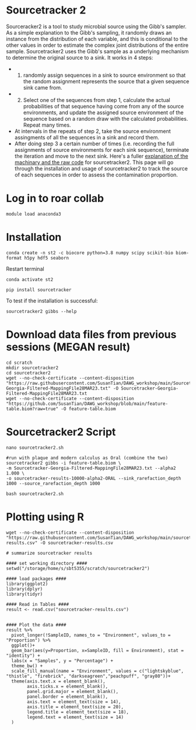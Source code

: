 # Sourcetracker 2
Sourceracker2 is a tool to study microbial source using the Gibb's sampler. As a simple explanation to the Gibb's sampling, it randomly draws an instance from the distribution of each variable, and this is conditional to the other values in order to estimate the complex joint distributions of the entire sample. Sourcetracker2 uses  the Gibb's sample as a underlying mechanism to determine the original source to a sink. It works in 4 steps: 
- 1. randomly assign sequences in a sink to source environment so that the random assignment represents the source that a given sequence sink came from. 
- 2. Select one of the sequences from step 1, calculate the actual probabilities of that sequence having come from any of the source environments, and update the assigned source environment of the sequence based on a random draw with the calculated probabilities. Repeat many times.
- At intervals in the repeats of step 2, take the source environment assingments of all the sequences in a sink and record them.
- After doing step 3 a certain number of times (i.e. recording the full assignments of source environments for each sink sequence), terminate the iteration and move to the next sink.
Here's a fuller [explanation of the machinary and the raw code](https://github.com/biota/sourcetracker2/blob/master/ipynb/Sourcetracking%20using%20a%20Gibbs%20Sampler.ipynb) for sourcetracker2. This page will go through the installation and usage of sourcetracker2 to track the source of each sequences in order to assess the contamination proportion.

# Log in to roar collab
```
module load anaconda3
```

# Installation
```
conda create -n st2 -c biocore python=3.8 numpy scipy scikit-bio biom-format h5py hdf5 seaborn
```
Restart terminal
```
conda activate st2
```
```
pip install sourcetracker
```
To test if the installation is successful: 
```
sourcetracker2 gibbs --help
```

# Download data files from previous sessions (MEGAN result)
```
cd scratch
mkdir sourcetracker2
cd sourcetracker2
wget --no-check-certificate --content-disposition "https://raw.githubusercontent.com/SusanTian/DAWG_workshop/main/Sourcetracker-Georgia-Filtered-MappingFile28MAR23.txt" -O Sourcetracker-Georgia-Filtered-MappingFile28MAR23.txt
wget --no-check-certificate --content-disposition "https://github.com/SusanTian/DAWG_workshop/blob/main/feature-table.biom?raw=true" -O feature-table.biom
```

# Sourcetracker2 Script
```
nano sourcetracker2.sh
```
```
#run with plaque and modern calculus as Oral (combine the two)
sourcetracker2 gibbs -i feature-table.biom \
-m Sourcetracker-Georgia-Filtered-MappingFile28MAR23.txt --alpha2 1.000 \
-o sourcetracker-results-10000-alpha2-ORAL --sink_rarefaction_depth 1000 --source_rarefaction_depth 1000
```
```
bash sourcetracker2.sh
```

# Plotting using R
```
wget --no-check-certificate --content-disposition "https://raw.githubusercontent.com/SusanTian/DAWG_workshop/main/sourcetracker-results.csv" -O sourcetracker-results.csv
```
```
# summarize sourcetracker results 

#### set working directory ####
setwd("/storage/home/s/sbt5355/scratch/sourcetracker2")

#### load packages ####
library(ggplot2)
library(dplyr)
library(tidyr)

#### Read in Tables ####
result <- read.csv("sourcetracker-results.csv")


#### Plot the data ####
result %>% 
  pivot_longer(!SampleID, names_to = "Environment", values_to = "Proportion") %>% 
  ggplot()+
  geom_bar(aes(y=Proportion, x=SampleID, fill = Environment), stat = "identity") +
  labs(x = "Samples", y = "Percentage") +
  theme_bw() +
  scale_fill_manual(name = "Environment", values = c("lightskyblue", "thistle", "firebrick", "darkseagreen","peachpuff", "gray80"))+
  theme(axis.text.x = element_blank(),
        axis.ticks.x = element_blank(),
        panel.grid.major = element_blank(),
        panel.border = element_blank(),
        axis.text = element_text(size = 14),
        axis.title = element_text(size = 20),
        legend.title = element_text(size = 18),
        legend.text = element_text(size = 14)
  )
